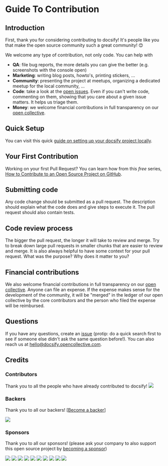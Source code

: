 # Guide To Contribution

## Introduction

First, thank you for considering contributing to docsify! It's people like you that make the open source community such a great community! 😊

We welcome any type of contribution, not only code. You can help with
- **QA**: file bug reports, the more details you can give the better (e.g. screenshots with the console open)
- **Marketing**: writing blog posts, howto's, printing stickers, ...
- **Community**: presenting the project at meetups, organizing a dedicated meetup for the local community, ...
- **Code**: take a look at the [open issues](issues). Even if you can't write code, commenting on them, showing that you care about a given issue matters. It helps us triage them.
- **Money**: we welcome financial contributions in full transparency on our [open collective](https://opencollective.com/docsify).

## Quick Setup

You can visit this quick [guide on setting up your docsify project locally](https://github.com/docsifyjs/docsify/blob/develop/SETUP.md).


## Your First Contribution

Working on your first Pull Request? You can learn how from this *free* series, [How to Contribute to an Open Source Project on GitHub](https://egghead.io/series/how-to-contribute-to-an-open-source-project-on-github).

## Submitting code

Any code change should be submitted as a pull request. The description should explain what the code does and give steps to execute it. The pull request should also contain tests.

## Code review process

The bigger the pull request, the longer it will take to review and merge. Try to break down large pull requests in smaller chunks that are easier to review and merge.
It is also always helpful to have some context for your pull request. What was the purpose? Why does it matter to you?

## Financial contributions

We also welcome financial contributions in full transparency on our [open collective](https://opencollective.com/docsify).
Anyone can file an expense. If the expense makes sense for the development of the community, it will be "merged" in the ledger of our open collective by the core contributors and the person who filed the expense will be reimbursed.

## Questions

If you have any questions, create an [issue](issue) (protip: do a quick search first to see if someone else didn't ask the same question before!).
You can also reach us at hello@docsify.opencollective.com.

## Credits

### Contributors

Thank you to all the people who have already contributed to docsify!
<a href="graphs/contributors"><img src="https://opencollective.com/docsify/contributors.svg?width=890" /></a>


### Backers

Thank you to all our backers! [[Become a backer](https://opencollective.com/docsify#backer)]

<a href="https://opencollective.com/docsify#backers" target="_blank"><img src="https://opencollective.com/docsify/backers.svg?width=890"></a>


### Sponsors

Thank you to all our sponsors! (please ask your company to also support this open source project by [becoming a sponsor](https://opencollective.com/docsify#sponsor))

<a href="https://opencollective.com/docsify/sponsor/0/website" target="_blank"><img src="https://opencollective.com/docsify/sponsor/0/avatar.svg"></a>
<a href="https://opencollective.com/docsify/sponsor/1/website" target="_blank"><img src="https://opencollective.com/docsify/sponsor/1/avatar.svg"></a>
<a href="https://opencollective.com/docsify/sponsor/2/website" target="_blank"><img src="https://opencollective.com/docsify/sponsor/2/avatar.svg"></a>
<a href="https://opencollective.com/docsify/sponsor/3/website" target="_blank"><img src="https://opencollective.com/docsify/sponsor/3/avatar.svg"></a>
<a href="https://opencollective.com/docsify/sponsor/4/website" target="_blank"><img src="https://opencollective.com/docsify/sponsor/4/avatar.svg"></a>
<a href="https://opencollective.com/docsify/sponsor/5/website" target="_blank"><img src="https://opencollective.com/docsify/sponsor/5/avatar.svg"></a>
<a href="https://opencollective.com/docsify/sponsor/6/website" target="_blank"><img src="https://opencollective.com/docsify/sponsor/6/avatar.svg"></a>
<a href="https://opencollective.com/docsify/sponsor/7/website" target="_blank"><img src="https://opencollective.com/docsify/sponsor/7/avatar.svg"></a>
<a href="https://opencollective.com/docsify/sponsor/8/website" target="_blank"><img src="https://opencollective.com/docsify/sponsor/8/avatar.svg"></a>
<a href="https://opencollective.com/docsify/sponsor/9/website" target="_blank"><img src="https://opencollective.com/docsify/sponsor/9/avatar.svg"></a>

<!-- This `CONTRIBUTING.md` is based on @nayafia's template https://github.com/nayafia/contributing-template -->